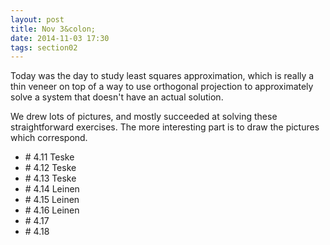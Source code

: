 ```yaml
---
layout: post
title: Nov 3&colon;
date: 2014-11-03 17:30
tags: section02
---
```


Today was the day to study least squares approximation, which is really a thin veneer
on top of a way to use orthogonal projection to approximately solve a system that doesn't
have an actual solution.

We drew lots of pictures, and mostly succeeded at solving these straightforward
exercises. The more interesting part is to draw the pictures which correspond.

  * \# 4.11 Teske
  * \# 4.12 Teske
  * \# 4.13 Teske
  * \# 4.14 Leinen
  * \# 4.15 Leinen
  * \# 4.16 Leinen
  * \# 4.17 
  * \# 4.18
